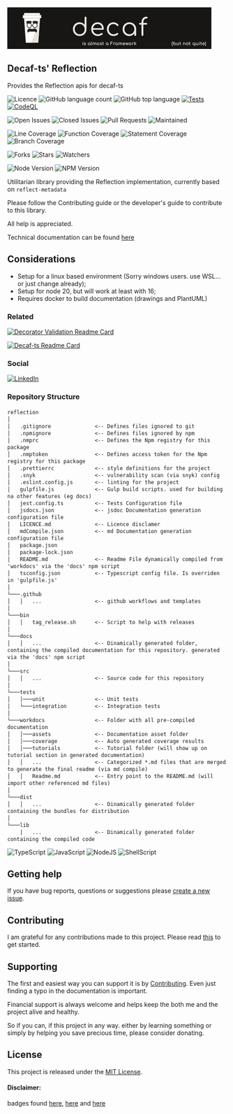 ![Banner](./workdocs/assets/Banner.png)
## Decaf-ts' Reflection

Provides the Reflection apis for decaf-ts

![Licence](https://img.shields.io/github/license/decaf-ts/reflection.svg?style=plastic)
![GitHub language count](https://img.shields.io/github/languages/count/decaf-ts/reflection?style=plastic)
![GitHub top language](https://img.shields.io/github/languages/top/decaf-ts/reflection?style=plastic)
[![Tests](https://github.com/decaf-ts/reflection/actions/workflows/jest-test.yaml/badge.svg)](http://www.pdmfc.com)
[![CodeQL](https://github.com/starnowski/posmulten/workflows/CodeQL/badge.svg)](https://github.com/decaf-ts/reflection/actions?query=workflow%3ACodeQL)

![Open Issues](https://img.shields.io/github/issues/decaf-ts/reflection.svg)
![Closed Issues](https://img.shields.io/github/issues-closed/decaf-ts/reflection.svg)
![Pull Requests](https://img.shields.io/github/issues-pr-closed/decaf-ts/reflection.svg)
![Maintained](https://img.shields.io/badge/Maintained%3F-yes-green.svg)

![Line Coverage](./workdocs/coverage/badge-lines.svg)
![Function Coverage](./workdocs/coverage/badge-functions.svg)
![Statement Coverage](./workdocs/coverage/badge-statements.svg)
![Branch Coverage](./workdocs/coverage/badge-branches.svg)


![Forks](https://img.shields.io/github/forks/decaf-ts/reflection.svg)
![Stars](https://img.shields.io/github/stars/decaf-ts/reflection.svg)
![Watchers](https://img.shields.io/github/watchers/decaf-ts/reflection.svg)

![Node Version](https://img.shields.io/badge/dynamic/json.svg?url=https%3A%2F%2Fraw.githubusercontent.com%2Fbadges%2Fshields%2Fmaster%2Fpackage.json&label=Node&query=$.engines.node&colorB=blue)
![NPM Version](https://img.shields.io/badge/dynamic/json.svg?url=https%3A%2F%2Fraw.githubusercontent.com%2Fbadges%2Fshields%2Fmaster%2Fpackage.json&label=NPM&query=$.engines.npm&colorB=purple)

Utilitarian library providing the Reflection implementation, currently based on `reflect-metadata`

Please follow the Contributing guide or the developer's guide to contribute to this library. 

All help is appreciated.

Technical documentation can be found [here](https://decaf-ts.github.io/reflection/)
## Considerations
 - Setup for a linux based environment (Sorry windows users. use WSL... or just change already);
 - Setup for node 20, but will work at least with 16;
 - Requires docker to build documentation (drawings and PlantUML)
### Related

[![Decorator Validation Readme Card](https://github-readme-stats.vercel.app/api/pin/?username=decaf-ts&repo=decorator-validation)](https://github.com/decaf-ts/decorator-validation)

[![Decaf-ts Readme Card](https://github-readme-stats.vercel.app/api/pin/?username=decaf-ts&repo=decaf-ts)](https://github.com/decaf-ts/decaf-ts)
### Social

[![LinkedIn](https://img.shields.io/badge/LinkedIn-0077B5?style=for-the-badge&logo=linkedin&logoColor=white)](https://www.linkedin.com/in/TiagoVenceslau/)
### Repository Structure

```
reflection
│
│   .gitignore              <-- Defines files ignored to git
│   .npmignore              <-- Defines files ignored by npm
│   .nmprc                  <-- Defines the Npm registry for this package
│   .nmptoken               <-- Defines access token for the Npm registry for this package
│   .prettierrc             <-- style definitions for the project
│   .snyk                   <-- vulnerability scan (via snyk) config
│   .eslint.config.js       <-- linting for the project
│   gulpfile.js             <-- Gulp build scripts. used for building na other features (eg docs)
│   jest.config.ts          <-- Tests Configuration file
│   jsdocs.json             <-- jsdoc Documentation generation configuration file
│   LICENCE.md              <-- Licence disclamer
│   mdCompile.json          <-- md Documentation generation configuration file
│   package.json
│   package-lock.json
│   README.md               <-- Readme File dynamically compiled from 'workdocs' via the 'docs' npm script
│   tsconfig.json           <-- Typescript config file. Is overriden in 'gulpfile.js' 
│
└───.github
│   │   ...                 <-- github workflows and templates
│   
└───bin
│   │   tag_release.sh      <-- Script to help with releases
│   
└───docs
│   │   ...                 <-- Dinamically generated folder, containing the compiled documentation for this repository. generated via the 'docs' npm script
│   
└───src
│   │   ...                 <-- Source code for this repository
│   
└───tests
│   │───unit                <-- Unit tests
│   └───integration         <-- Integration tests
│   
└───workdocs                <-- Folder with all pre-compiled documentation
│   │───assets              <-- Documentation asset folder
│   │───coverage            <-- Auto generated coverage results
│   │───tutorials           <-- Tutorial folder (will show up on tutorial section in generated documentation)
│   │   ...                 <-- Categorized *.md files that are merged to generate the final readme (via md compile)
│   │   Readme.md           <-- Entry point to the README.md (will import other referenced md files)  
│  
└───dist
│   │   ...                 <-- Dinamically generated folder containing the bundles for distribution
│
└───lib
    |   ...                 <-- Dinamically generated folder containing the compiled code
```

![TypeScript](https://img.shields.io/badge/TypeScript-007ACC?style=for-the-badge&logo=typescript&logoColor=white)
![JavaScript](https://img.shields.io/badge/JavaScript-F7DF1E?style=for-the-badge&logo=javascript&logoColor=black)
![NodeJS](https://img.shields.io/badge/Node.js-43853D?style=for-the-badge&logo=node.js&logoColor=white)
![ShellScript](https://img.shields.io/badge/Shell_Script-121011?style=for-the-badge&logo=gnu-bash&logoColor=white)

## Getting help

If you have bug reports, questions or suggestions please [create a new issue](https://github.com/decaf-ts/ts-workspace/issues/new/choose).

## Contributing

I am grateful for any contributions made to this project. Please read [this](./workdocs/98-Contributing.md) to get started.

## Supporting

The first and easiest way you can support it is by [Contributing](./workdocs/98-Contributing.md). Even just finding a typo in the documentation is important.

Financial support is always welcome and helps keep the both me and the project alive and healthy.

So if you can, if this project in any way. either by learning something or simply by helping you save precious time, please consider donating.

## License

This project is released under the [MIT License](LICENSE.md).

#### Disclaimer:

badges found [here](https://dev.to/envoy_/150-badges-for-github-pnk), [here](https://github.com/alexandresanlim/Badges4-README.md-Profile#-social-) and [here](https://github.com/Ileriayo/markdown-badges)

